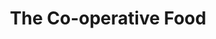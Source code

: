 ---
title: "The Co-operative Food"
url: /cheltenham/the-co-operative-food-hesters-way-road/
shop: convenience
---